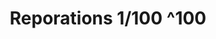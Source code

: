 ---
pid: CH562
title: Reporations 1/100 ^100
location_transcription: 50th and Spruce, Torresdale Ave+...
zipcode: 
outside_phl: 
neighborhood: 
age: 
age_range: 
instagram: 
image_file_name: CH_562.jpg
proposal_transcription: |-
  Serves 2 functions:
  1. Memorializes black folk murdered by police
  2. Offers free counseling and mental healthcare for black folk
topic: African Americans,Health,Inequality,Violence
topic_summary: 0, 0, 0, 0
type: Memorial
keywords_other: 
credit: 
image_labels: 
twitter: 
facebook: 
permalink: "/monuments/ch562/"
layout: item-page
---